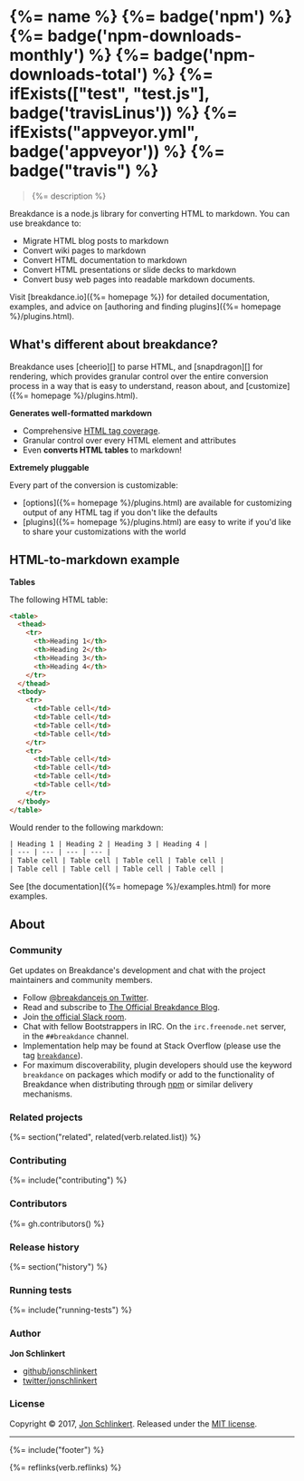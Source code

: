 # {%= name %} {%= badge('npm') %} {%= badge('npm-downloads-monthly') %}  {%= badge('npm-downloads-total') %} {%= ifExists(["test", "test.js"], badge('travisLinus')) %} {%= ifExists("appveyor.yml", badge('appveyor')) %} {%= badge("travis") %}

> {%= description %}

Breakdance is a node.js library for converting HTML to markdown. You can use breakdance to:

- Migrate HTML blog posts to markdown
- Convert wiki pages to markdown
- Convert HTML documentation to markdown
- Convert HTML presentations or slide decks to markdown
- Convert busy web pages into readable markdown documents. 

Visit [breakdance.io]({%= homepage %}) for detailed documentation, examples, and advice on [authoring and finding plugins]({%= homepage %}/plugins.html).

## What's different about breakdance?

Breakdance uses [cheerio][] to parse HTML, and [snapdragon][] for rendering, which provides granular control over the entire conversion process in a way that is easy to understand, reason about, and [customize]({%= homepage %}/plugins.html).

**Generates well-formatted markdown**

* Comprehensive [HTML tag coverage](lib/compile.js). 
* Granular control over every HTML element and attributes
* Even **converts HTML tables** to markdown! 

**Extremely pluggable**

Every part of the conversion is customizable:

* [options]({%= homepage %}/plugins.html) are available for customizing output of any HTML tag if you don't like the defaults 
* [plugins]({%= homepage %}/plugins.html) are easy to write if you'd like to share your customizations with the world


## HTML-to-markdown example 

**Tables**

The following HTML table:

```html
<table>
  <thead>
    <tr>
      <th>Heading 1</th>
      <th>Heading 2</th>
      <th>Heading 3</th>
      <th>Heading 4</th>
    </tr>
  </thead>
  <tbody>
    <tr>
      <td>Table cell</td>
      <td>Table cell</td>
      <td>Table cell</td>
      <td>Table cell</td>
    </tr>
    <tr>
      <td>Table cell</td>
      <td>Table cell</td>
      <td>Table cell</td>
      <td>Table cell</td>
    </tr>
  </tbody>
</table>
```

Would render to the following markdown:

```html
| Heading 1 | Heading 2 | Heading 3 | Heading 4 | 
| --- | --- | --- | --- | 
| Table cell | Table cell | Table cell | Table cell | 
| Table cell | Table cell | Table cell | Table cell | 
```

See [the documentation]({%= homepage %}/examples.html) for more examples.

## About
### Community

Get updates on Breakdance's development and chat with the project maintainers and community members.

- Follow [@breakdancejs on Twitter](https://twitter.com/breakdancejs).
- Read and subscribe to [The Official Breakdance Blog](https://breakdance.io/blog).
- Join [the official Slack room](https://breakdance-slack.herokuapp.com).
- Chat with fellow Bootstrappers in IRC. On the `irc.freenode.net` server, in the `##breakdance` channel.
- Implementation help may be found at Stack Overflow (please use the tag [`breakdance`](https://stackoverflow.com/questions/tagged/breakdance)).
- For maximum discoverability, plugin developers should use the keyword `breakdance` on packages which modify or add to the functionality of Breakdance when distributing through [npm](https://www.npmjs.com/browse/keyword/breakdance) or similar delivery mechanisms.

### Related projects
{%= section("related", related(verb.related.list)) %}

### Contributing
{%= include("contributing") %}

### Contributors
{%= gh.contributors() %}

### Release history
{%= section("history") %}

### Running tests
{%= include("running-tests") %}

### Author

**Jon Schlinkert**

* [github/jonschlinkert](https://github.com/jonschlinkert)
* [twitter/jonschlinkert](https://twitter.com/jonschlinkert)

### License
Copyright © 2017, [Jon Schlinkert](https://github.com/jonschlinkert).
Released under the [MIT license](LICENSE).

***

{%= include("footer") %}

{%= reflinks(verb.reflinks) %}
